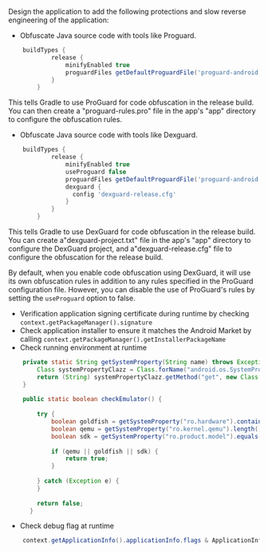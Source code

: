 Design the application to add the following protections and slow reverse engineering of the application:

* Obfuscate Java source code with tools like Proguard.

```gradle
    buildTypes {
            release {
                minifyEnabled true
                proguardFiles getDefaultProguardFile('proguard-android.txt'), 'proguard-rules.pro'
            }
        }
```
This tells Gradle to use ProGuard for code obfuscation in the release build. You can then create a "proguard-rules.pro"
file in the app's "app" directory to configure the obfuscation rules.

* Obfuscate Java source code with tools like Dexguard.

```gradle
    buildTypes {
            release {
                minifyEnabled true
                useProguard false
                proguardFiles getDefaultProguardFile('proguard-android.txt'), 'proguard-rules.pro'
                dexguard {
                  config 'dexguard-release.cfg'
                }
            }
        }
```
This tells Gradle to use DexGuard for code obfuscation in the release build. You can create a"dexguard-project.txt" file in the app's "app" directory to configure the DexGuard project, and a"dexguard-release.cfg" file to configure the obfuscation for the release build.

By default, when you enable code obfuscation using DexGuard, it will use its own obfuscation rules in addition to any rules specified in the ProGuard configuration file. However, you can disable the use of ProGuard's rules by setting the `useProguard` option to false.

* Verification application signing certificate during runtime by checking `context.getPackageManager().signature`
* Check application installer to ensure it matches the Android Market by calling `context.getPackageManager().getInstallerPackageName`
* Check running environment at runtime

```java
    private static String getSystemProperty(String name) throws Exception {
        Class systemPropertyClazz = Class.forName("android.os.SystemProperties");
        return (String) systemPropertyClazz.getMethod("get", new Class[] { String.class }).invoke(systemPropertyClazz, new Object[] { name });
    }
    
    public static boolean checkEmulator() {
    
        try {
            boolean goldfish = getSystemProperty("ro.hardware").contains("goldfish");
            boolean qemu = getSystemProperty("ro.kernel.qemu").length() > 0;
            boolean sdk = getSystemProperty("ro.product.model").equals("sdk");
    
            if (qemu || goldfish || sdk) {
                return true;
            }
    
        } catch (Exception e) {
        }
    
        return false;
      }
```

* Check debug flag at runtime

```java
    context.getApplicationInfo().applicationInfo.flags & ApplicationInfo.FLAG_DEBUGGABLE;
```
